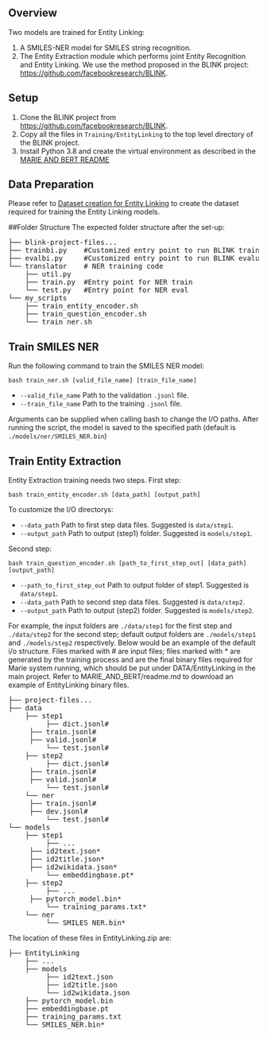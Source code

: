 ﻿## Overview
Two models are trained for Entity Linking:
1. A SMILES-NER model for SMILES string recognition.
2. The Entity Extraction module which performs joint Entity Recognition and Entity Linking. We use the method proposed in the BLINK project: https://github.com/facebookresearch/BLINK.

## Setup
1. Clone the BLINK project from https://github.com/facebookresearch/BLINK. 
2. Copy all the files in `Training/EntityLinking` to the top level directory of the BLINK project.
3. Install Python 3.8 and create the virtual environment as described in the [MARIE AND BERT README](../../readme.md#running) 

## Data Preparation
Please refer to [Dataset creation for Entity Linking](../../KGToolbox/EntityLinking/readme.md) to create the dataset required for training the Entity Linking models.

##Folder Structure
The expected folder structure after the set-up:

<pre>
├── blink-project-files...
├── trainbi.py    #Customized entry point to run BLINK training
├── evalbi.py     #Customized entry point to run BLINK evaluation
└── translator    # NER training code
    ├── util.py
    ├── train.py  #Entry point for NER train
    └── test.py   #Entry point for NER eval
└── my_scripts
    ├── train_entity_encoder.sh
    ├── train_question_encoder.sh
    └── train_ner.sh
</pre>

## Train SMILES NER
Run the following command to train the SMILES NER model:
```
bash train_ner.sh [valid_file_name] [train_file_name] 
```
* `--valid_file_name` Path to the validation `.jsonl` file.
* `--train_file_name` Path to the training `.jsonl` file.

Arguments can be supplied when calling bash to change the I/O paths. After running the script, the model is saved to the specified path (default is `./models/ner/SMILES_NER.bin`)  


## Train Entity Extraction
Entity Extraction training needs two steps.
First step:
```
bash train_entity_encoder.sh [data_path] [output_path]
```
To customize the I/O directorys:
* `--data_path` Path to first step data files. Suggested is `data/step1`.
* `--output_path` Path to output (step1) folder. Suggested is `models/step1`.


Second step:
```
bash train_question_encoder.sh [path_to_first_step_out] [data_path] [output_path]
```
* `--path_to_first_step_out` Path to output folder of step1. Suggested is `data/step1`.
* `--data_path` Path to second step data files. Suggested is `data/step2`.
* `--output_path` Path to output (step2) folder. Suggested is `models/step2`.




For example, the input folders are `./data/step1` for the first step and `./data/step2` for the second step; default output folders are `./models/step1` and `./models/step2` respectively.
Below would be an example of the default i/o structure. Files marked with # are input files; files marked with * are generated by the training process and are the final binary files required for Marie system running, which should be put under DATA/EntityLinking in the main project. Refer to MARIE_AND_BERT/readme.md to download an example of EntityLinking binary files. 
<pre>
├── project-files...
├── data
    ├── step1
         ├── dict.jsonl#
	 ├── train.jsonl#
	 ├── valid.jsonl#
    	 └── test.jsonl#
    ├── step2
         ├── dict.jsonl#
	 ├── train.jsonl#
	 ├── valid.jsonl#
    	 └── test.jsonl#
    └── ner
	 ├── train.jsonl#
	 ├── dev.jsonl#
    	 └── test.jsonl#
└── models
    ├── step1
         ├── ...
	 ├── id2text.json*
	 ├── id2title.json*
	 ├── id2wikidata.json*
    	 └── embeddingbase.pt*
    ├── step2
         ├── ...
	 ├── pytorch_model.bin*
    	 └── training_params.txt*
    └── ner
         └── SMILES_NER.bin*
</pre>

The location of these files in EntityLinking.zip are:
<pre>
├── EntityLinking
    ├── ...
    ├── models
         ├── id2text.json
         ├── id2title.json
         └── id2wikidata.json
    ├── pytorch_model.bin
    ├── embeddingbase.pt
    ├── training_params.txt
    └── SMILES_NER.bin*

</pre>